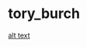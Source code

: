 # tory_burch

[alt text](https://file%2B.vscode-resource.vscode-cdn.net/Users/davidstroud/Downloads/tory_burch_logo.png?version%3D1737141747214)